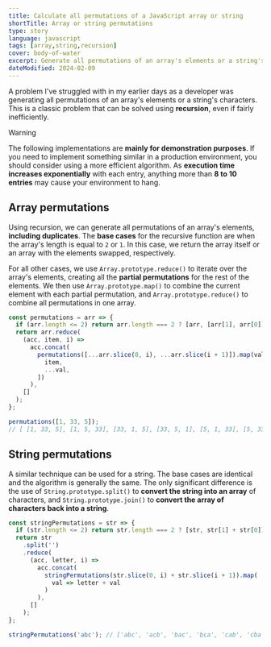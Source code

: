 ```yaml
---
title: Calculate all permutations of a JavaScript array or string
shortTitle: Array or string permutations
type: story
language: javascript
tags: [array,string,recursion]
cover: body-of-water
excerpt: Generate all permutations of an array's elements or a string's characters using recursion.
dateModified: 2024-02-09
---
```


A problem I've struggled with in my earlier days as a developer was generating all permutations of an array's elements or a string's characters. This is a classic problem that can be solved using **recursion**, even if fairly inefficiently.

> [!WARNING]
>
> The following implementations are **mainly for demonstration purposes**. If you need to implement something similar in a production environment, you should consider using a more efficient algorithm. As **execution time increases exponentially** with each entry, anything more than **8 to 10 entries** may cause your environment to hang.

## Array permutations

Using recursion, we can generate all permutations of an array's elements, **including duplicates**. The **base cases** for the recursive function are when the array's length is equal to `2` or `1`. In this case, we return the array itself or an array with the elements swapped, respectively.

For all other cases, we use `Array.prototype.reduce()` to iterate over the array's elements, creating all the **partial permutations** for the rest of the elements. We then use `Array.prototype.map()` to combine the current element with each partial permutation, and `Array.prototype.reduce()` to combine all permutations in one array.

```js
const permutations = arr => {
  if (arr.length <= 2) return arr.length === 2 ? [arr, [arr[1], arr[0]]] : arr;
  return arr.reduce(
    (acc, item, i) =>
      acc.concat(
        permutations([...arr.slice(0, i), ...arr.slice(i + 1)]).map(val => [
          item,
          ...val,
        ])
      ),
    []
  );
};

permutations([1, 33, 5]);
// [ [1, 33, 5], [1, 5, 33], [33, 1, 5], [33, 5, 1], [5, 1, 33], [5, 33, 1] ]
```

## String permutations

A similar technique can be used for a string. The base cases are identical and the algorithm is generally the same. The only significant difference is the use of `String.prototype.split()` to **convert the string into an array** of characters, and `String.prototype.join()` to **convert the array of characters back into a string**.

```js
const stringPermutations = str => {
  if (str.length <= 2) return str.length === 2 ? [str, str[1] + str[0]] : [str];
  return str
    .split('')
    .reduce(
      (acc, letter, i) =>
        acc.concat(
          stringPermutations(str.slice(0, i) + str.slice(i + 1)).map(
            val => letter + val
          )
        ),
      []
    );
};

stringPermutations('abc'); // ['abc', 'acb', 'bac', 'bca', 'cab', 'cba']
```
